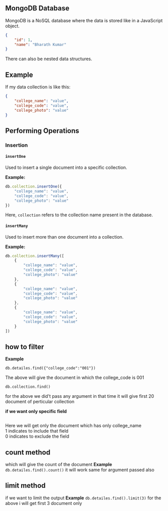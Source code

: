 
## MongoDB Database 
MongoDB is a NoSQL database where the data is stored like in a JavaScript object.

```json
{
    "id": 1,
    "name": "Bharath Kumar"
}
```

There can also be nested data structures.

## Example

If my data collection is like this:

```json
{
    "college_name": "value",
    "college_code": "value",
    "college_photo": "value"
}
```

## Performing Operations

### Insertion

#### `insertOne` 
Used to insert a single document into a specific collection.

**Example:**

```javascript
db.collection.insertOne({
    "college_name": "value",
    "college_code": "value",
    "college_photo": "value"
})
```

Here, `collection` refers to the collection name present in the database.

#### `insertMany`
Used to insert more than one document into a collection.

**Example:**

```javascript
db.collection.insertMany([
    {
        "college_name": "value",
        "college_code": "value",
        "college_photo": "value"
    },
    {
        "college_name": "value",
        "college_code": "value",
        "college_photo": "value"
    },
    {
        "college_name": "value",
        "college_code": "value",
        "college_photo": "value"
    }
])
```
## how to filter 
**Example**
```
db.detailes.find({"college_code":"001"})
```
The above will give the document in which the college_code is 001

```
db.collection.find()
``` 
for the above we did't pass any argument in that time it will give first 20 document of perticular collection

**if we want only specific field**
```db.detailes.find({"college_code":"001"},{"college_name":1})
``` 
Here we will get only the document which has only college_name 
<br>
1 indicates to include that field
<br>
0 indicates to exclude the field

## count method 
which will give the count of the document
**Example**
```db.detailes.find().count()```
it will work same for argument passed also
## limit method
if we want to limit the output 
**Example**
```db.detailes.find().limit(3)```
for the above i will get first 3 document only



